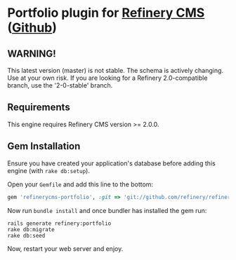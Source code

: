 # Portfolio plugin for [Refinery CMS](http://www.refinerycms.com) ([Github](http://github.com/refinery/refinerycms))

## WARNING!

This latest version (master) is not stable. The schema is actively changing. Use at your own risk. 
If you are looking for a Refinery 2.0-compatible branch, use the '2-0-stable' branch.

## Requirements

This engine requires Refinery CMS version >= 2.0.0.

## Gem Installation

Ensure you have created your application's database before adding this engine (with ``rake db:setup``).

Open your ``Gemfile`` and add this line to the bottom:

```ruby
gem 'refinerycms-portfolio', :git => 'git://github.com/refinery/refinerycms-portfolio.git', :branch => '2-0-stable'
```

Now run ``bundle install`` and once bundler has installed the gem run:

    rails generate refinery:portfolio
    rake db:migrate
    rake db:seed

Now, restart your web server and enjoy.

